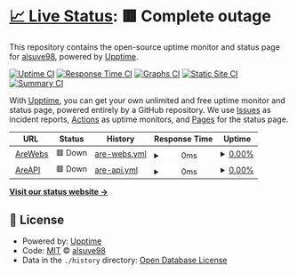# [📈 Live Status](https://alsuve98.github.io/uptime): <!--live status--> **🟥 Complete outage**

This repository contains the open-source uptime monitor and status page for [alsuve98](https://alsuve98.github.io/uptime), powered by [Upptime](https://github.com/upptime/upptime).

[![Uptime CI](https://github.com/alsuve98/uptime/workflows/Uptime%20CI/badge.svg)](https://github.com/alsuve98/uptime/actions?query=workflow%3A%22Uptime+CI%22)
[![Response Time CI](https://github.com/alsuve98/uptime/workflows/Response%20Time%20CI/badge.svg)](https://github.com/alsuve98/uptime/actions?query=workflow%3A%22Response+Time+CI%22)
[![Graphs CI](https://github.com/alsuve98/uptime/workflows/Graphs%20CI/badge.svg)](https://github.com/alsuve98/uptime/actions?query=workflow%3A%22Graphs+CI%22)
[![Static Site CI](https://github.com/alsuve98/uptime/workflows/Static%20Site%20CI/badge.svg)](https://github.com/alsuve98/uptime/actions?query=workflow%3A%22Static+Site+CI%22)
[![Summary CI](https://github.com/alsuve98/uptime/workflows/Summary%20CI/badge.svg)](https://github.com/alsuve98/uptime/actions?query=workflow%3A%22Summary+CI%22)

With [Upptime](https://upptime.js.org), you can get your own unlimited and free uptime monitor and status page, powered entirely by a GitHub repository. We use [Issues](https://github.com/alsuve98/uptime/issues) as incident reports, [Actions](https://github.com/alsuve98/uptime/actions) as uptime monitors, and [Pages](https://alsuve98.github.io/uptime) for the status page.

<!--start: status pages-->
<!-- This summary is generated by Upptime (https://github.com/upptime/upptime) -->
<!-- Do not edit this manually, your changes will be overwritten -->
<!-- prettier-ignore -->
| URL | Status | History | Response Time | Uptime |
| --- | ------ | ------- | ------------- | ------ |
| <img alt="" src="https://icons.duckduckgo.com/ip3/arewebs.com.ve.ico" height="13"> [AreWebs](https://arewebs.com.ve) | 🟥 Down | [are-webs.yml](https://github.com/Alsuve98/uptime/commits/HEAD/history/are-webs.yml) | <details><summary><img alt="Response time graph" src="./graphs/are-webs/response-time-week.png" height="20"> 0ms</summary><br><a href="https://Alsuve98.github.io/uptime/history/are-webs"><img alt="Response time 280" src="https://img.shields.io/endpoint?url=https%3A%2F%2Fraw.githubusercontent.com%2FAlsuve98%2Fuptime%2FHEAD%2Fapi%2Fare-webs%2Fresponse-time.json"></a><br><a href="https://Alsuve98.github.io/uptime/history/are-webs"><img alt="24-hour response time 0" src="https://img.shields.io/endpoint?url=https%3A%2F%2Fraw.githubusercontent.com%2FAlsuve98%2Fuptime%2FHEAD%2Fapi%2Fare-webs%2Fresponse-time-day.json"></a><br><a href="https://Alsuve98.github.io/uptime/history/are-webs"><img alt="7-day response time 0" src="https://img.shields.io/endpoint?url=https%3A%2F%2Fraw.githubusercontent.com%2FAlsuve98%2Fuptime%2FHEAD%2Fapi%2Fare-webs%2Fresponse-time-week.json"></a><br><a href="https://Alsuve98.github.io/uptime/history/are-webs"><img alt="30-day response time 0" src="https://img.shields.io/endpoint?url=https%3A%2F%2Fraw.githubusercontent.com%2FAlsuve98%2Fuptime%2FHEAD%2Fapi%2Fare-webs%2Fresponse-time-month.json"></a><br><a href="https://Alsuve98.github.io/uptime/history/are-webs"><img alt="1-year response time 0" src="https://img.shields.io/endpoint?url=https%3A%2F%2Fraw.githubusercontent.com%2FAlsuve98%2Fuptime%2FHEAD%2Fapi%2Fare-webs%2Fresponse-time-year.json"></a></details> | <details><summary><a href="https://Alsuve98.github.io/uptime/history/are-webs">0.00%</a></summary><a href="https://Alsuve98.github.io/uptime/history/are-webs"><img alt="All-time uptime 62.80%" src="https://img.shields.io/endpoint?url=https%3A%2F%2Fraw.githubusercontent.com%2FAlsuve98%2Fuptime%2FHEAD%2Fapi%2Fare-webs%2Fuptime.json"></a><br><a href="https://Alsuve98.github.io/uptime/history/are-webs"><img alt="24-hour uptime 0.00%" src="https://img.shields.io/endpoint?url=https%3A%2F%2Fraw.githubusercontent.com%2FAlsuve98%2Fuptime%2FHEAD%2Fapi%2Fare-webs%2Fuptime-day.json"></a><br><a href="https://Alsuve98.github.io/uptime/history/are-webs"><img alt="7-day uptime 0.00%" src="https://img.shields.io/endpoint?url=https%3A%2F%2Fraw.githubusercontent.com%2FAlsuve98%2Fuptime%2FHEAD%2Fapi%2Fare-webs%2Fuptime-week.json"></a><br><a href="https://Alsuve98.github.io/uptime/history/are-webs"><img alt="30-day uptime 0.00%" src="https://img.shields.io/endpoint?url=https%3A%2F%2Fraw.githubusercontent.com%2FAlsuve98%2Fuptime%2FHEAD%2Fapi%2Fare-webs%2Fuptime-month.json"></a><br><a href="https://Alsuve98.github.io/uptime/history/are-webs"><img alt="1-year uptime 0.00%" src="https://img.shields.io/endpoint?url=https%3A%2F%2Fraw.githubusercontent.com%2FAlsuve98%2Fuptime%2FHEAD%2Fapi%2Fare-webs%2Fuptime-year.json"></a></details>
| <img alt="" src="https://icons.duckduckgo.com/ip3/api.arewebs.com.ve.ico" height="13"> [AreAPI](https://api.arewebs.com.ve) | 🟥 Down | [are-api.yml](https://github.com/Alsuve98/uptime/commits/HEAD/history/are-api.yml) | <details><summary><img alt="Response time graph" src="./graphs/are-api/response-time-week.png" height="20"> 0ms</summary><br><a href="https://Alsuve98.github.io/uptime/history/are-api"><img alt="Response time 762" src="https://img.shields.io/endpoint?url=https%3A%2F%2Fraw.githubusercontent.com%2FAlsuve98%2Fuptime%2FHEAD%2Fapi%2Fare-api%2Fresponse-time.json"></a><br><a href="https://Alsuve98.github.io/uptime/history/are-api"><img alt="24-hour response time 0" src="https://img.shields.io/endpoint?url=https%3A%2F%2Fraw.githubusercontent.com%2FAlsuve98%2Fuptime%2FHEAD%2Fapi%2Fare-api%2Fresponse-time-day.json"></a><br><a href="https://Alsuve98.github.io/uptime/history/are-api"><img alt="7-day response time 0" src="https://img.shields.io/endpoint?url=https%3A%2F%2Fraw.githubusercontent.com%2FAlsuve98%2Fuptime%2FHEAD%2Fapi%2Fare-api%2Fresponse-time-week.json"></a><br><a href="https://Alsuve98.github.io/uptime/history/are-api"><img alt="30-day response time 0" src="https://img.shields.io/endpoint?url=https%3A%2F%2Fraw.githubusercontent.com%2FAlsuve98%2Fuptime%2FHEAD%2Fapi%2Fare-api%2Fresponse-time-month.json"></a><br><a href="https://Alsuve98.github.io/uptime/history/are-api"><img alt="1-year response time 0" src="https://img.shields.io/endpoint?url=https%3A%2F%2Fraw.githubusercontent.com%2FAlsuve98%2Fuptime%2FHEAD%2Fapi%2Fare-api%2Fresponse-time-year.json"></a></details> | <details><summary><a href="https://Alsuve98.github.io/uptime/history/are-api">0.00%</a></summary><a href="https://Alsuve98.github.io/uptime/history/are-api"><img alt="All-time uptime 62.73%" src="https://img.shields.io/endpoint?url=https%3A%2F%2Fraw.githubusercontent.com%2FAlsuve98%2Fuptime%2FHEAD%2Fapi%2Fare-api%2Fuptime.json"></a><br><a href="https://Alsuve98.github.io/uptime/history/are-api"><img alt="24-hour uptime 0.00%" src="https://img.shields.io/endpoint?url=https%3A%2F%2Fraw.githubusercontent.com%2FAlsuve98%2Fuptime%2FHEAD%2Fapi%2Fare-api%2Fuptime-day.json"></a><br><a href="https://Alsuve98.github.io/uptime/history/are-api"><img alt="7-day uptime 0.00%" src="https://img.shields.io/endpoint?url=https%3A%2F%2Fraw.githubusercontent.com%2FAlsuve98%2Fuptime%2FHEAD%2Fapi%2Fare-api%2Fuptime-week.json"></a><br><a href="https://Alsuve98.github.io/uptime/history/are-api"><img alt="30-day uptime 0.00%" src="https://img.shields.io/endpoint?url=https%3A%2F%2Fraw.githubusercontent.com%2FAlsuve98%2Fuptime%2FHEAD%2Fapi%2Fare-api%2Fuptime-month.json"></a><br><a href="https://Alsuve98.github.io/uptime/history/are-api"><img alt="1-year uptime 0.00%" src="https://img.shields.io/endpoint?url=https%3A%2F%2Fraw.githubusercontent.com%2FAlsuve98%2Fuptime%2FHEAD%2Fapi%2Fare-api%2Fuptime-year.json"></a></details>

<!--end: status pages-->

[**Visit our status website →**](https://alsuve98.github.io/uptime)

## 📄 License

- Powered by: [Upptime](https://github.com/upptime/upptime)
- Code: [MIT](./LICENSE) © [alsuve98](https://alsuve98.github.io/uptime)
- Data in the `./history` directory: [Open Database License](https://opendatacommons.org/licenses/odbl/1-0/)
